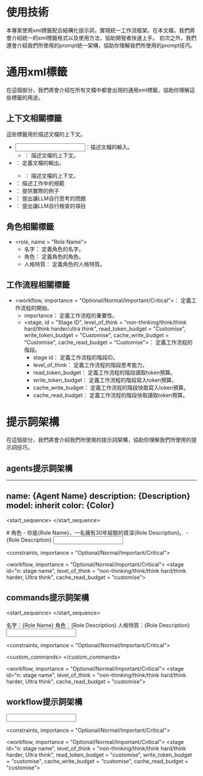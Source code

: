 # 使用技術
本專案使用xml標籤配合結構化提示詞，實現統一工作流框架。在本文檔，我們將會介紹統一的xml標籤格式以及使用方法，協助開發者快速上手。
初次之外，我們還會介紹我們所使用的prompt統一架構，協助你理解我們所使用的prompt技巧。

# 通用xml標籤
在這個部分，我們將會介紹在所有文檔中都會出現的通用xml標籤，協助你理解這些標籤的用途。

## 上下文相關標籤
這些標籤用於描述文檔的上下文。
- <input>：描述文檔的輸入。
    - <context>： 描述文檔的上下文。
- <output>： 定義文檔的輸出。
    - <context>： 描述文檔的上下文。
- <constraints>： 描述工作中的規範
- <example>： 提供實際的例子
- <questions>： 提出讓LLM自行思考的問題
- <checks>： 提出讓LLM自行檢查的項目

## 角色相關標籤
- <role, name = "Role Name">
  - 名字： 定義角色的名字。
  - 角色： 定義角色的角色。
  - 人格特質： 定義角色的人格特質。

## 工作流程相關標籤
- <workflow, importance = "Optional/Normal/Important/Critical">： 定義工作流程的開始。
    - importance： 定義工作流程的重要性。
    - <stage, id = "Stage ID", level_of_think = "non-thinking/think/think hard/think harder/ultra think", read_token_budget = "Customise", write_token_budget = "Customise", cache_write_budget = "Customise", cache_read_budget = "Customise">： 定義工作流程的階段。
        - stage id： 定義工作流程的階段ID。
        - level_of_think： 定義工作流程的階段思考能力。
        - read_token_budget： 定義工作流程的階段讀取token預算。
        - write_token_budget： 定義工作流程的階段寫入token預算。
        - cache_write_budget： 定義工作流程的階段快取寫入token預算。
        - cache_read_budget： 定義工作流程的階段快取讀取token預算。

# 提示詞架構
在這個部分，我們將會介紹我們所使用的提示詞架構，協助你理解我們所使用的提示詞技巧。

## agents提示詞架構

---
name: {Agent Name}
description: {Description}
model: inherit
color: {Color}
---

<start_sequence>
</start_sequence>

<role name="Role Name">
# 角色
- 你是{Role Name}，一名擁有30年經驗的資深{Role Description}。
- {Role Description}
</role>

<input>
  <context>
  </context>
  <templates>
  </templates>
</input>

<output>
</output>

<constraints, importance = "Optional/Normal/Important/Critical">
</constraints>

<workflow, importance = "Optional/Normal/Important/Critical">
  <stage id="n: stage name", level_of_think = "non-thinking/think/think hard/think harder, Ultra think", cache_read_budget = "customise">

  <checks>
  </checks>
  </stage>
</workflow>

<example>
</example>

## commands提示詞架構
<start_sequence>
</start_sequence>

<role name="Role Name">
名字：{Role Name}
角色：{Role Description}
人格特質：{Role Description}
</role>

<input>
  <context>
  </context>
  <templates>
  </templates>
  <tasks>
  </tasks>
</input>

<output>
</output>

<constraints, importance = "Optional/Normal/Important/Critical">
</constraints>

<custom_commands>
</custom_commands>

<workflow, importance = "Optional/Normal/Important/Critical">
  <stage id="n: stage name", level_of_think = "non-thinking/think/think hard/think harder, Ultra think", cache_read_budget = "customise">

  <checks>
  </checks>
  </stage>

</workflow>

## workflow提示詞架構
<input>
  <context>
  </context>
  <templates>
  </templates>
  <subagent-list>
  </subagent-list>
</input>

<output>
</output>

<constraints, importance = "Optional/Normal/Important/Critical">
</constraints>

<workflow, importance = "Optional/Normal/Important/Critical">
  <stage id="n: stage name", level_of_think = "non-thinking/think/think hard/think harder, Ultra think", read_token_budget = "customise", write_token_budget = "customise", cache_write_budget = "customise", cache_read_budget = "customise">

  <questions>
  </questions>

  <checks>
  </checks>
  </stage>

</workflow>

<example>
</example>